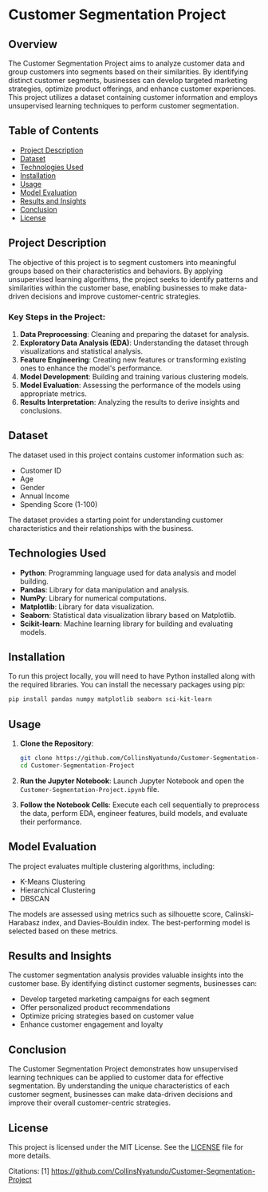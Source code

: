 # Customer Segmentation Project

## Overview

The Customer Segmentation Project aims to analyze customer data and group customers into segments based on their similarities. By identifying distinct customer segments, businesses can develop targeted marketing strategies, optimize product offerings, and enhance customer experiences. This project utilizes a dataset containing customer information and employs unsupervised learning techniques to perform customer segmentation.

## Table of Contents

- [Project Description](#project-description)
- [Dataset](#dataset)
- [Technologies Used](#technologies-used)
- [Installation](#installation)
- [Usage](#usage)
- [Model Evaluation](#model-evaluation)
- [Results and Insights](#results-and-insights)
- [Conclusion](#conclusion)
- [License](#license)

## Project Description

The objective of this project is to segment customers into meaningful groups based on their characteristics and behaviors. By applying unsupervised learning algorithms, the project seeks to identify patterns and similarities within the customer base, enabling businesses to make data-driven decisions and improve customer-centric strategies.

### Key Steps in the Project:

1. **Data Preprocessing**: Cleaning and preparing the dataset for analysis.
2. **Exploratory Data Analysis (EDA)**: Understanding the dataset through visualizations and statistical analysis.
3. **Feature Engineering**: Creating new features or transforming existing ones to enhance the model's performance.
4. **Model Development**: Building and training various clustering models.
5. **Model Evaluation**: Assessing the performance of the models using appropriate metrics.
6. **Results Interpretation**: Analyzing the results to derive insights and conclusions.

## Dataset

The dataset used in this project contains customer information such as:

- Customer ID
- Age
- Gender
- Annual Income
- Spending Score (1-100)

The dataset provides a starting point for understanding customer characteristics and their relationships with the business.

## Technologies Used

- **Python**: Programming language used for data analysis and model building.
- **Pandas**: Library for data manipulation and analysis.
- **NumPy**: Library for numerical computations.
- **Matplotlib**: Library for data visualization.
- **Seaborn**: Statistical data visualization library based on Matplotlib.
- **Scikit-learn**: Machine learning library for building and evaluating models.

## Installation

To run this project locally, you will need to have Python installed along with the required libraries. You can install the necessary packages using pip:

```bash
pip install pandas numpy matplotlib seaborn sci-kit-learn
```

## Usage

1. **Clone the Repository**:
   ```bash
   git clone https://github.com/CollinsNyatundo/Customer-Segmentation-Project.git
   cd Customer-Segmentation-Project
   ```

2. **Run the Jupyter Notebook**:
   Launch Jupyter Notebook and open the `Customer-Segmentation-Project.ipynb` file.

3. **Follow the Notebook Cells**:
   Execute each cell sequentially to preprocess the data, perform EDA, engineer features, build models, and evaluate their performance.

## Model Evaluation

The project evaluates multiple clustering algorithms, including:

- K-Means Clustering
- Hierarchical Clustering
- DBSCAN

The models are assessed using metrics such as silhouette score, Calinski-Harabasz index, and Davies-Bouldin index. The best-performing model is selected based on these metrics.

## Results and Insights

The customer segmentation analysis provides valuable insights into the customer base. By identifying distinct customer segments, businesses can:

- Develop targeted marketing campaigns for each segment
- Offer personalized product recommendations
- Optimize pricing strategies based on customer value
- Enhance customer engagement and loyalty

## Conclusion

The Customer Segmentation Project demonstrates how unsupervised learning techniques can be applied to customer data for effective segmentation. By understanding the unique characteristics of each customer segment, businesses can make data-driven decisions and improve their overall customer-centric strategies.

## License

This project is licensed under the MIT License. See the [LICENSE](LICENSE) file for more details.

Citations:
[1] https://github.com/CollinsNyatundo/Customer-Segmentation-Project
